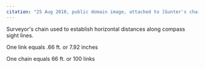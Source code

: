 ```yaml
---
citation: "25 Aug 2010, public domain image, attached to [Gunter's chain](https://en.wikipedia.org/wiki/Gunter's_chain) article at Wikipedia.org"
---
```

Surveyor's chain used to establish horizontal distances along compass sight lines. 

One link equals .66 ft. or 7.92 inches

One chain equals 66 ft. or 100 links
